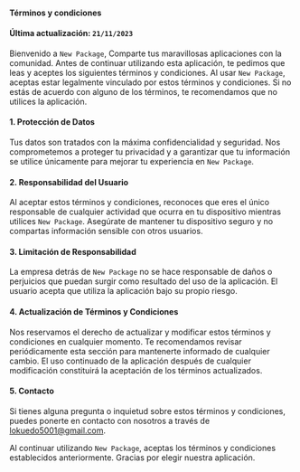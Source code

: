 #### Términos y condiciones
#### Última actualización: `21/11/2023`

Bienvenido a `New Package`, Comparte tus maravillosas aplicaciones con la comunidad. Antes de continuar utilizando esta aplicación, te pedimos que leas y aceptes los siguientes términos y condiciones. Al usar `New Package`, aceptas estar legalmente vinculado por estos términos y condiciones. Si no estás de acuerdo con alguno de los términos, te recomendamos que no utilices la aplicación.

#### 1. Protección de Datos

Tus datos son tratados con la máxima confidencialidad y seguridad. Nos comprometemos a proteger tu privacidad y a garantizar que tu información se utilice únicamente para mejorar tu experiencia en `New Package`.

#### 2. Responsabilidad del Usuario

Al aceptar estos términos y condiciones, reconoces que eres el único responsable de cualquier actividad que ocurra en tu dispositivo mientras utilices `New Package`. Asegúrate de mantener tu dispositivo seguro y no compartas información sensible con otros usuarios.

#### 3. Limitación de Responsabilidad

La empresa detrás de `New Package` no se hace responsable de daños o perjuicios que puedan surgir como resultado del uso de la aplicación. El usuario acepta que utiliza la aplicación bajo su propio riesgo.

#### 4. Actualización de Términos y Condiciones

Nos reservamos el derecho de actualizar y modificar estos términos y condiciones en cualquier momento. Te recomendamos revisar periódicamente esta sección para mantenerte informado de cualquier cambio. El uso continuado de la aplicación después de cualquier modificación constituirá la aceptación de los términos actualizados.

#### 5. Contacto

Si tienes alguna pregunta o inquietud sobre estos términos y condiciones, puedes ponerte en contacto con nosotros a través de lokuedo5001@gmail.com.

Al continuar utilizando `New Package`, aceptas los términos y condiciones establecidos anteriormente. Gracias por elegir nuestra aplicación.